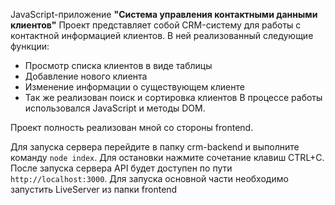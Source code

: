 JavaScript-приложение **"Система управления контактными данными клиентов"**
Проект представляет собой CRM-систему для работы с контактной информацией клиентов.
В ней реализованный следующие функции:
- Просмотр списка клиентов в виде таблицы
- Добавление нового клиента
- Изменение информации о существующем клиенте
- Так же реализован поиск и сортировка клиентов
В процессе работы использовался JavaScript и методы DOM.

Проект полность реализован мной со стороны frontend. 

Для запуска сервера перейдите в папку crm-backend и выполните команду `node index`. Для остановки нажмите сочетание клавиш CTRL+C.
После запуска сервера API будет доступен по пути `http://localhost:3000`.
Для запуска основной части необходимо запустить LiveServer из папки frontend
